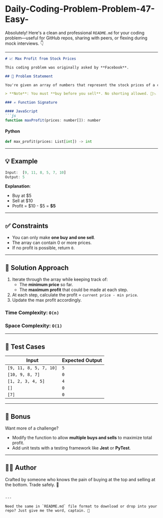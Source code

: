 # Daily-Coding-Problem-Problem-47-Easy-

Absolutely! Here's a clean and professional `README.md` for your coding problem—useful for GitHub repos, sharing with peers, or flexing during mock interviews. 👇

---

```markdown
# 📈 Max Profit from Stock Prices

This coding problem was originally asked by **Facebook**.

## 🧠 Problem Statement

You're given an array of numbers that represent the stock prices of a company in **chronological order**. Write a function that calculates the **maximum profit** you could have made from **buying and selling the stock exactly once**.

> **Note**: You must **buy before you sell**. No shorting allowed. 🚫📉

### ✍️ Function Signature

#### JavaScript
```js
function maxProfit(prices: number[]): number
```

#### Python
```python
def max_profit(prices: List[int]) -> int
```

---

## 💡 Example

```js
Input:  [9, 11, 8, 5, 7, 10]
Output: 5
```

**Explanation**:  
- Buy at \$5  
- Sell at \$10  
- Profit = \$10 - \$5 = **\$5**

---

## ✅ Constraints
- You can only make **one buy and one sell**.
- The array can contain 0 or more prices.
- If no profit is possible, return `0`.

---

## 🚀 Solution Approach

1. Iterate through the array while keeping track of:
   - The **minimum price** so far.
   - The **maximum profit** that could be made at each step.
2. At each step, calculate the profit = `current price - min price`.
3. Update the max profit accordingly.

### Time Complexity: `O(n)`  
### Space Complexity: `O(1)`

---

## 🧪 Test Cases

| Input | Expected Output |
|-------|-----------------|
| `[9, 11, 8, 5, 7, 10]` | `5` |
| `[10, 9, 8, 7]` | `0` |
| `[1, 2, 3, 4, 5]` | `4` |
| `[]` | `0` |
| `[7]` | `0` |

---

## 📂 Bonus

Want more of a challenge?

- Modify the function to allow **multiple buys and sells** to maximize total profit.
- Add unit tests with a testing framework like **Jest** or **PyTest**.

---

## 🧑‍💻 Author

Crafted by someone who knows the pain of buying at the top and selling at the bottom. Trade safely. 💸
```

---

Need the same in `README.md` file format to download or drop into your repo? Just give me the word, captain. 🫡
